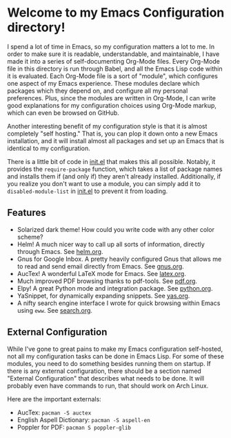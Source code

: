 Welcome to my Emacs Configuration directory!
============================================

I spend a lot of time in Emacs, so my configuration matters a lot to me.  In
order to make sure it is readable, understandable, and maintainable, I have made
it into a series of self-documenting Org-Mode files.  Every Org-Mode file in
this directory is run through Babel, and all the Emacs Lisp code within it is
evaluated.  Each Org-Mode file is a sort of "module", which configures one
aspect of my Emacs experience.  These modules declare which packages which they
depend on, and configure all my personal preferences.  Plus, since the modules
are written in Org-Mode, I can write good explanations for my configuration
choices using Org-Mode markup, which can even be browsed on GitHub.

Another interesting benefit of my configuration style is that it is almost
completely "self hosting."  That is, you can plop it down onto a new Emacs
installation, and it will install almost all packages and set up an Emacs that
is identical to my configuration.

There is a little bit of code in [init.el](init.el) that makes this all
possible.  Notably, it provides the `require-package` function, which takes a
list of package names and installs them if (and only if) they aren't already
installed.  Additionally, if you realize you don't want to use a module, you can
simply add it to `disabled-module-list` in [init.el](init.el) to prevent it from
loading.


Features
--------

- Solarized dark theme!  How could you write code with any other color scheme?
- Helm!  A much nicer way to call up all sorts of information, directly through
  Emacs.  See [helm.org](helm.org).
- Gnus for Google Inbox.  A pretty heavily configured Gnus that allows me to
  read and send email directly from Emacs.  See [gnus.org](gnus.org).
- AucTex!  A wonderful LaTeX mode for Emacs.  See [latex.org](latex.org).
- Much improved PDF browsing thanks to pdf-tools.  See [pdf.org](pdf.org).
- Elpy!  A great Python mode and integration package.  See
  [python.org](python.org).
- YaSnippet, for dynamically expanding snippets.  See [yas.org](yas.org).
- A nifty search engine interface I wrote for quick browsing within Emacs using
`eww`.  See [search.org](search.org).


External Configuration
----------------------

While I've gone to great pains to make my Emacs configuration self-hosted, not
all my configuration tasks can be done in Emacs Lisp.  For some of these
modules, you need to do something besides running them on startup.  If there is
any external configuration, there should be a section named "External
Configuration" that describes what needs to be done.  It will probably even have
commands to run, that should work on Arch Linux.

Here are the important externals:

- AucTex: `pacman -S auctex`
- English Aspell Dictionary: `pacman -S aspell-en`
- Poppler for PDF: `pacman S poppler-glib`